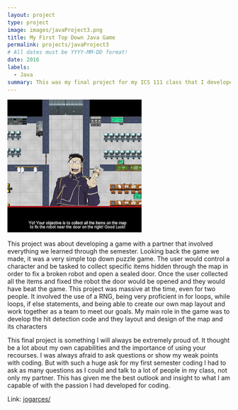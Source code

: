 ```yaml
---
layout: project
type: project
image: images/javaProject3.png
title: My First Top Down Java Game 
permalink: projects/javaProject3
# All dates must be YYYY-MM-DD format!
date: 2016
labels:
  - Java
summary: This was my final project for my ICS 111 class that I developed with my partner Dylan Kong.
---
```


<div class="ui small rounded images">
  <img class="ui image" src="../images/javaProject3.png ">
</div>

This project was about developing a game with a partner that involved everything we learned through the semester. Looking back the game we made, it was a very simple top down puzzle game. The user would control a character and be tasked to collect specific items hidden through the map in order to fix a broken robot and open a sealed door. Once the user collected all the items and fixed the robot the door would be opened and they would have beat the game. This project was massive at the time, even for two people. It involved the use of a RNG, being very proficient in for loops, while loops, if else statements, and being able to create our own map layout and work together as a team to meet our goals. My main role in the game was to develop the hit detection code and they layout and design of the map and its characters

This final project is something I will always be extremely proud of.  It thought be a lot about my own capabilities and the importance of using your recourses. I was always afraid to ask questions or show my weak points with coding. But with such a huge ask for my first semester coding I had to ask as many questions as I could and talk to a lot of people in my class, not only my partner. This has given me the best outlook and insight to what I am capable of with the passion I had developed for coding.

Link: <a href="https://www.youtube.com/watch?v=11zyL9VGmBI"><i class="large github icon "></i>jogarces/</a>
